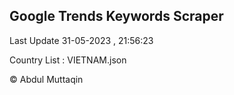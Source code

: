 

## Google Trends Keywords Scraper 
 
Last Update 31-05-2023 , 21:56:23

Country List :
VIETNAM.json



© Abdul Muttaqin 
